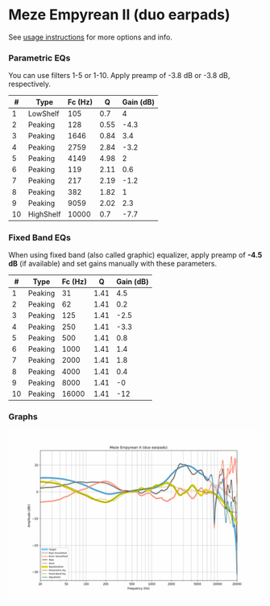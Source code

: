 # Meze Empyrean II (duo earpads)
See [usage instructions](https://github.com/jaakkopasanen/AutoEq#usage) for more options and info.

### Parametric EQs
You can use filters 1-5 or 1-10. Apply preamp of -3.8 dB or -3.8 dB, respectively.

|   # | Type      |   Fc (Hz) |    Q |   Gain (dB) |
|-----|-----------|-----------|------|-------------|
|   1 | LowShelf  |       105 | 0.7  |         4   |
|   2 | Peaking   |       128 | 0.55 |        -4.3 |
|   3 | Peaking   |      1646 | 0.84 |         3.4 |
|   4 | Peaking   |      2759 | 2.84 |        -3.2 |
|   5 | Peaking   |      4149 | 4.98 |         2   |
|   6 | Peaking   |       119 | 2.11 |         0.6 |
|   7 | Peaking   |       217 | 2.19 |        -1.2 |
|   8 | Peaking   |       382 | 1.82 |         1   |
|   9 | Peaking   |      9059 | 2.02 |         2.3 |
|  10 | HighShelf |     10000 | 0.7  |        -7.7 |

### Fixed Band EQs
When using fixed band (also called graphic) equalizer, apply preamp of **-4.5 dB** (if available) and set gains manually with these parameters.

|   # | Type    |   Fc (Hz) |    Q |   Gain (dB) |
|-----|---------|-----------|------|-------------|
|   1 | Peaking |        31 | 1.41 |         4.5 |
|   2 | Peaking |        62 | 1.41 |         0.2 |
|   3 | Peaking |       125 | 1.41 |        -2.5 |
|   4 | Peaking |       250 | 1.41 |        -3.3 |
|   5 | Peaking |       500 | 1.41 |         0.8 |
|   6 | Peaking |      1000 | 1.41 |         1.4 |
|   7 | Peaking |      2000 | 1.41 |         1.8 |
|   8 | Peaking |      4000 | 1.41 |         0.4 |
|   9 | Peaking |      8000 | 1.41 |        -0   |
|  10 | Peaking |     16000 | 1.41 |       -12   |

### Graphs
![](./Meze%20Empyrean%20II%20(duo%20earpads).png)
